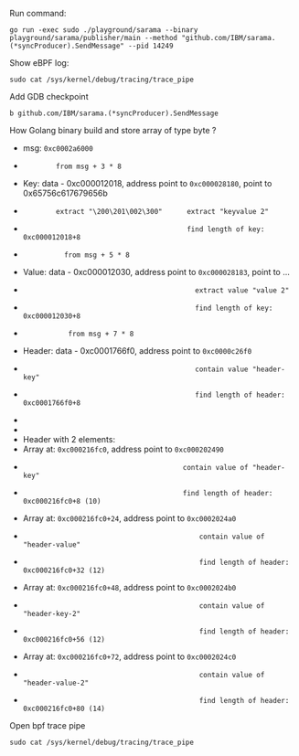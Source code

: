Run command: 

```shell
go run -exec sudo ./playground/sarama --binary playground/sarama/publisher/main --method "github.com/IBM/sarama.(*syncProducer).SendMessage" --pid 14249
```

Show eBPF log:

```shell
sudo cat /sys/kernel/debug/tracing/trace_pipe
```

Add GDB checkpoint 
```shell
b github.com/IBM/sarama.(*syncProducer).SendMessage
```

How Golang binary build and store array of type byte ?

- msg: `0xc0002a6000` 
-             from msg + 3 * 8
- Key: data - 0xc000012018, address point to `0xc000028180`, point to 0x65756c617679656b
-             extract "\200\201\002\300"      extract "keyvalue 2"
-                                             find length of key: 0xc000012018+8
-               from msg + 5 * 8
- Value: data - 0xc000012030, address point to `0xc000028183`, point to ...
-                                               extract value "value 2"
-                                               find length of key: 0xc000012030+8
-                from msg + 7 * 8
- Header: data - 0xc0001766f0, address point to `0xc0000c26f0`
-                                               contain value "header-key"
-                                               find length of header: 0xc0001766f0+8
- 
- 
- Header with 2 elements:
- Array at: `0xc000216fc0`, address point to `0xc000202490`
-                                            contain value of "header-key"
-                                            find length of header: 0xc000216fc0+8 (10)
- Array at: `0xc000216fc0+24`, address point to `0xc0002024a0`
-                                                contain value of "header-value"
-                                                find length of header:  0xc000216fc0+32 (12)
- Array at: `0xc000216fc0+48`, address point to `0xc0002024b0`
-                                                contain value of "header-key-2"
-                                                find length of header: 0xc000216fc0+56 (12)
- Array at: `0xc000216fc0+72`, address point to `0xc0002024c0`
-                                                contain value of "header-value-2"
-                                                find length of header: 0xc000216fc0+80 (14)

Open bpf trace pipe 

```shell
sudo cat /sys/kernel/debug/tracing/trace_pipe
```